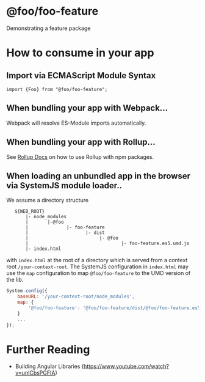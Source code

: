 # @foo/foo-feature

Demonstrating a feature package

# How to consume in your app

## Import via ECMAScript Module Syntax

```
import {Foo} from "@foo/foo-feature";
```

## When bundling your app with Webpack...

Webpack will resolve ES-Module imports automatically.

## When bundling your app with Rollup...

See [Rollup Docs](https://rollupjs.org/#using-rollup-with-npm) on how to use Rollup with npm packages.

## When loading an unbundled app in the browser via SystemJS module loader..

We assume a directory structure
```
   ${WEB_ROOT}
       |- node_modules
       |       |-@foo
       |              |- foo-feature
       |                     |- dist
       |                          |- @foo
       |                                  |- foo-feature.es5.umd.js
       |- index.html
```
with `index.html` at the root of a directory which is served from a
context root `/your-context-root`.  The SystemJS configuration in `index.html`
may use the `map` configuration to map `@foo/foo-feature` to the UMD version
of the lib.

```javascript
System.config({
    baseURL: '/your-context-root/node_modules',
    map: {
        '@foo/foo-feature': '@foo/foo-feature/dist/@foo/foo-feature.es5.umd.js'
    }
    ...
});
```

# Further Reading
- Building Angular Libraries (https://www.youtube.com/watch?v=unICbsPGFIA)
